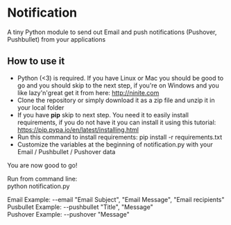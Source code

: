 # Notification
A tiny Python module to send out Email and push notifications (Pushover, Pushbullet) from your applications

## How to use it
* Python (<3) is required. If you have Linux or Mac you should be good to go and you should skip to the next step, if you're on Windows and you like lazy'n'great get it from here: http://ninite.com
* Clone the repository or simply download it as a zip file and unzip it in your local folder
* If you have **pip** skip to next step. You need it to easily install requirements, if you do not have it you can install it using this tutorial: https://pip.pypa.io/en/latest/installing.html 
* Run this command to install requirements: pip install -r requirements.txt
* Customize the variables at the beginning of notification.py with your Email / Pushbullet / Pushover data

You are now good to go!

Run from command line:  
python notification.py

Email Example:     --email "Email Subject", "Email Message", "Email recipients"  
Pusbullet Example: --pushbullet "Title", "Message"  
Pushover Example:  --pushover "Message"  
